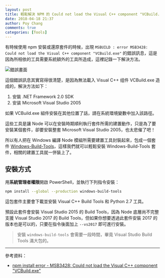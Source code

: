 ```yaml
---
layout: post
title: 輕鬆解決 NPM 的 Could not load the Visual C++ component "VCBuild.exe" 錯誤訊息
date: 2018-04-18 21:37
author: Poy Chang
comments: true
categories: [Tools]
---
```

有時候使用 npm 安裝或還原套件的時候，出現 `MSBUILD : error MSB3428: Could not load the Visual C++ component "VCBuild.exe"` 的錯誤訊息，這是因為所相依的工具需要系統額外的工具所造成，這裡記錄一下解決方法。

![錯誤畫面](https://i.imgur.com/fuQQldb.png)

這個錯誤訊息其實寫得很清楚，是因為無法載入 Visual C++ 组件 VCBuild.exe 造成的，解決方法如下：

1. 安裝 .NET Framework 2.0 SDK
2. 安装 Microsoft Visual Studio 2005

如果 VCBuild.exe 組件安裝在其他位置了話，請在系統環境變數中加入該路徑。

這些工具是讓 Node 可以在安裝時期順利執行套件所需的建置動作，只是為了要安裝某個套件，卻要安裝整套 Microsoft Visual Studio 2005，也太悲催了吧！

所以有人把在 Windows 編譯 Node 模組所需要建置工具封裝起來，包成一個套件 [Windows-Build-Tools](https://www.npmjs.com/package/windows-build-tools)，這樣我們就可以輕鬆安裝 Windows-Build-Tools 套件，相關的建置工具就一併裝上了。

## 安裝方式

用**系統管理者權限**開啟 PowerShell，並執行下列指令安裝：

```bash
npm install --global --production windows-build-tools
```

這包套件主要會下載並安裝 Visual C++ Build Tools 和 Python 2.7 工具。

預設此套件會安裝 Visual Studio 2015 的 Build Tools，因為 Node 底層尚不完整支援 Visual Studio 2017 的 Build Tools，但如果你想要透過此套件安裝 2017 的版本也是可以的，只要在指令後面加上 `--vs2017` 即可進行安裝。

>安裝 `windows-build-tools` 會需要一段時間，畢竟 Visual Studio Build Tools 滿大包的。

----------

參考資料：

* [npm install error - MSB3428: Could not load the Visual C++ component "VCBuild.exe"](https://stackoverflow.com/questions/21658832/npm-install-error-msb3428-could-not-load-the-visual-c-component-vcbuild-ex)
